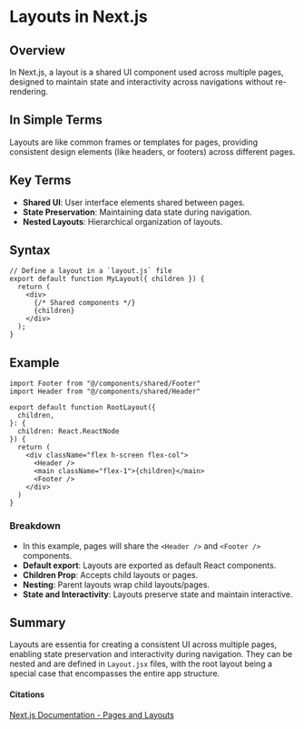 # Layouts in Next.js

## Overview
In Next.js, a layout is a shared UI component used across multiple pages, designed to maintain state and interactivity across navigations without re-rendering. 

## In Simple Terms
Layouts are like common frames or templates for pages, providing consistent design elements (like headers, or footers) across different pages. 

## Key Terms
- **Shared UI**: User interface elements shared between pages. 
- **State Preservation**: Maintaining data state during navigation. 
- **Nested Layouts**: Hierarchical organization of layouts. 

## Syntax
```tsx
// Define a layout in a `layout.js` file
export default function MyLayout({ children }) {
  return (
    <div>
      {/* Shared components */}
      {children}
    </div>
  );
}
```

## Example 
```tsx
import Footer from "@/components/shared/Footer"
import Header from "@/components/shared/Header"

export default function RootLayout({
  children,
}: {
  children: React.ReactNode
}) {
  return (
    <div className="flex h-screen flex-col">
      <Header />
      <main className="flex-1">{children}</main>
      <Footer />
    </div>
  )
}
```

### Breakdown 
- In this example, pages will share the `<Header />` and `<Footer />` components. 
- **Default export**: Layouts are exported as default React components. 
- **Children Prop**: Accepts child layouts or pages. 
- **Nesting**: Parent layouts wrap child layouts/pages. 
- **State and Interactivity**: Layouts preserve state and maintain interactive. 

## Summary
Layouts are essentia for creating a consistent UI across multiple pages, enabling state preservation and interactivity during navigation. They can be nested and are defined in `Layout.jsx` files, with the root layout being a special case that encompasses the entire app structure. 

#### Citations
[Next.js Documentation - Pages and Layouts](https://nextjs.org/docs/app/building-your-application/routing/pages-and-layouts)

